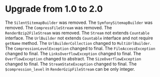 # Upgrade from 1.0 to 2.0

The `SilentSitemapBuilder` was removed.
The `SymfonySitemapBuilder` was removed.
The `CompressFileStream` was removed.
The `RenderBzip2FileStream` was removed.
The `Stream` not extends `Countable` interface.
The `UrlBuilder` not extends `Countable` interface and not require `getName` method.
The `UrlBuilderCollection` changed to `MultiUrlBuilder`.
The `CompressionLevelException` changed to final.
The `FileAccessException` changed to final.
The `LinksOverflowException` changed to final.
The `OverflowException` changed to abstract.
The `SizeOverflowException` changed to final.
The `StreamStateException` changed to final.
The `$compression_level` in `RenderGzipFileStream` can be only integer.